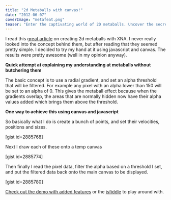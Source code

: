 ```yaml
---
title: "2d Metaballs with canvas!"
date: "2012-06-07"
coverImage: "metafeat.png"
teaser: "Enter the captivating world of 2D metaballs. Uncover the secrets behind their mesmerizing fluid-like behavior. Delve into JavaScript and canvas to create stunning metaball effects. Experience the magic of visual artistry!"
---
```


I read this [great article](http://nullcandy.com/2d-metaballs-in-xna/) on creating 2d metaballs with XNA. I never really looked into the concept behind them, but after reading that they seemed pretty simple. I decided to try my hand at it using javascript and canvas. The results were pretty awesome (well in my opinion anyway).

**Quick attempt at explaining my understanding at metaballs without butchering them**

The basic concept is to use a radial gradient, and set an alpha threshold that will be filtered. For example any pixel with an alpha lower than 150 will be set to an alpha of 0. This gives the metaball effect because when the gradients overlap, the areas that are normally hidden now have their alpha values added which brings them above the threshold.

**One way to achieve this using canvas and javascript**

So basically what I do is create a bunch of points, and set their velocities, positions and sizes.

\[gist id=2885768\]

Next I draw each of these onto a temp canvas

\[gist id=2885774\]

Then finally I read the pixel data, filter the alpha based on a threshold I set, and put the filtered data back onto the main canvas to be displayed.

\[gist id=2885780\]

[Check out the demo with added features](http://somethinghitme.com/projects/metaballs/) or the [jsfiddle](http://jsfiddle.net/loktar/TscNZ/) to play around with.
